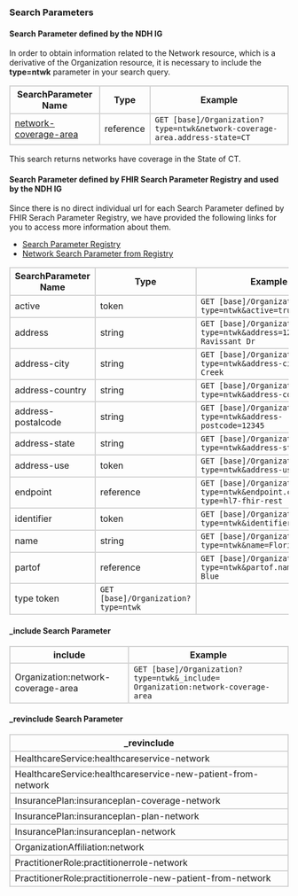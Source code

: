 ### Search Parameters
#### Search Parameter defined by the NDH IG

In order to obtain information related to the Network resource, which is a derivative of the Organization resource, it is necessary to include the **type=ntwk** parameter in your search query.

<style>
    th{border: solid 2px lightgrey;}
    td{border: solid 2px lightgrey;}
</style>

| **SearchParameter Name** | **Type** | **Example** |
|---------------------------|----------|-------------|
| [network-coverage-area](SearchParameter-network-coverage-area.html) |	reference | `GET [base]/Organization?type=ntwk&network-coverage-area.address-state=CT`|

This search returns networks have coverage in the State of CT. 

#### Search Parameter defined by FHIR Search Parameter Registry and used by the NDH IG 
Since there is no direct individual url for each Search Parameter defined by FHIR Serach Parameter Registry, we have provided the following links for you to access more information about them.

- [Search Parameter Registry](https://hl7.org/fhir/R4/searchparameter-registry.html)  
- [Network Search Parameter from Registry](https://hl7.org/fhir/R4/organization.html#search)


<style>
    
    th{border: solid 2px lightgrey;}
    td{border: solid 2px lightgrey;}
</style>


| **SearchParameter Name** | **Type** | **Example** |
|--------------------------|----------|-------------|
| active | token |`GET [base]/Organization?type=ntwk&active=true` |
| address | string |`GET [base]/Organization?type=ntwk&address=123 Ravissant Dr` |
| address-city | string |`GET [base]/Organization?type=ntwk&address-city=Coconut Creek` |
| address-country | string |`GET [base]/Organization?type=ntwk&address-country=USA` |
| address-postalcode | string |`GET [base]/Organization?type=ntwk&address-postcode=12345` |
| address-state | string |`GET [base]/Organization?type=ntwk&address-state=FL` |
| address-use | token |`GET [base]/Organization?type=ntwk&address-use=work` |
| endpoint | reference |`GET [base]/Organization?type=ntwk&endpoint.connection-type=hl7-fhir-rest` |
| identifier | token |`GET [base]/Organization?type=ntwk&identifier=12345` |
| name | string |`GET [base]/Organization?type=ntwk&name=Florida Blue` |
| partof | reference |`GET [base]/Organization?type=ntwk&partof.name=Florida Blue` |
| type	token |`GET [base]/Organization?type=ntwk` |


#### _include Search Parameter
<style>  
    th{border: solid 2px lightgrey;}
    td{border: solid 2px lightgrey;}
</style>

| **include** | **Example** |
|-----------------|-------------|
| Organization:network-coverage-area |`GET [base]/Organization?type=ntwk&_include= Organization:network-coverage-area` |

#### _revinclude Search Parameter
<style>  
    th{border: solid 2px lightgrey;}
    td{border: solid 2px lightgrey;}
</style>

| **_revinclude** |
|--------------|
| HealthcareService:healthcareservice-network |
| HealthcareService:healthcareservice-new-patient-from-network |
| InsurancePlan:insuranceplan-coverage-network |
| InsurancePlan:insuranceplan-plan-network |
| InsurancePlan:insuranceplan-network |
| OrganizationAffiliation:network |
| PractitionerRole:practitionerrole-network |
| PractitionerRole:practitionerrole-new-patient-from-network |
